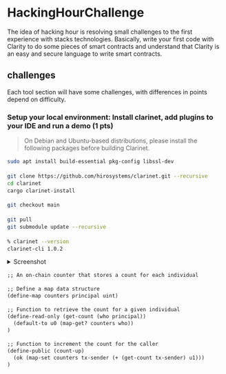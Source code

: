 # HackingHourChallenge
The idea of hacking hour is resolving small challenges to the first experience with stacks technologies.  Basically, write your first code with Clarity to do some pieces of smart contracts and understand that Clarity is an easy and secure language to write smart contracts.

## challenges
Each tool section will have some challenges, with differences in points depend on difficulty.

### Setup your local environment: Install clarinet, add plugins to your IDE and run a demo  (1 pts)

> On Debian and Ubuntu-based distributions, please install the following packages before building Clarinet.

```bash
sudo apt install build-essential pkg-config libssl-dev

git clone https://github.com/hirosystems/clarinet.git --recursive
cd clarinet
cargo clarinet-install

git checkout main

git pull
git submodule update --recursive

% clarinet --version
clarinet-cli 1.0.2
```

<details>
    <summary>Screenshot   </summary>

![Imge](./img1.png)



</details>

```clarinet
;; An on-chain counter that stores a count for each individual

;; Define a map data structure
(define-map counters principal uint)

;; Function to retrieve the count for a given individual
(define-read-only (get-count (who principal))
  (default-to u0 (map-get? counters who))
)

;; Function to increment the count for the caller
(define-public (count-up)
  (ok (map-set counters tx-sender (+ (get-count tx-sender) u1)))
)
```